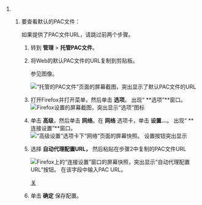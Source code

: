 1. 1. 要查看默认的PAC文件：

      如果提供了PAC文件URL，请跳过前两个步骤。

      1. 转到 **管理** > **托管PAC文件**。

      2. 将Web的默认PAC文件的URL复制到剪贴板。

         参见图像。

         ![“托管的PAC文件”页面的屏幕截图，突出显示了默认PAC文件的URL](../../#ImageAssets/hosted_pac_files_default_pac_url-1580195852146.png)

      3. 打开Firefox并打开菜单，然后单击 **选项**。 出现“ **选项”**窗口。
         ![Firefox设置的屏幕截图，突出显示“选项”图标](../../#ImageAssets/firefox_settings_option_screenshot-1580195809077.png)

      4. 单击 **高级**，然后单击 **网络**。在 **网络** 选项卡，单击 **设置...**。 出现“ **连接设置”**窗口。![“高级设置”选项卡下“网络”页面的屏幕快照。 设置按钮突出显示](../../#ImageAssets/network_settings_firefox_screenshot-1580195866598.png)

      5. 选择 **自动代理配置URL，** 然后粘贴在步骤2中复制的PAC文件URL

         ![Firefox上的“连接设置”窗口的屏幕快照，突出显示“自动代理配置URL”按钮。 在该字段中输入PAC URL。](../../#ImageAssets/connection_settings_window_firefox_screenshot-1580195876539.png)

         [关](https://help.zscaler.com/zia/configuring-mozilla-firefox-use-pac-file#Image4)

      6. 单击 **确定** 保存配置。